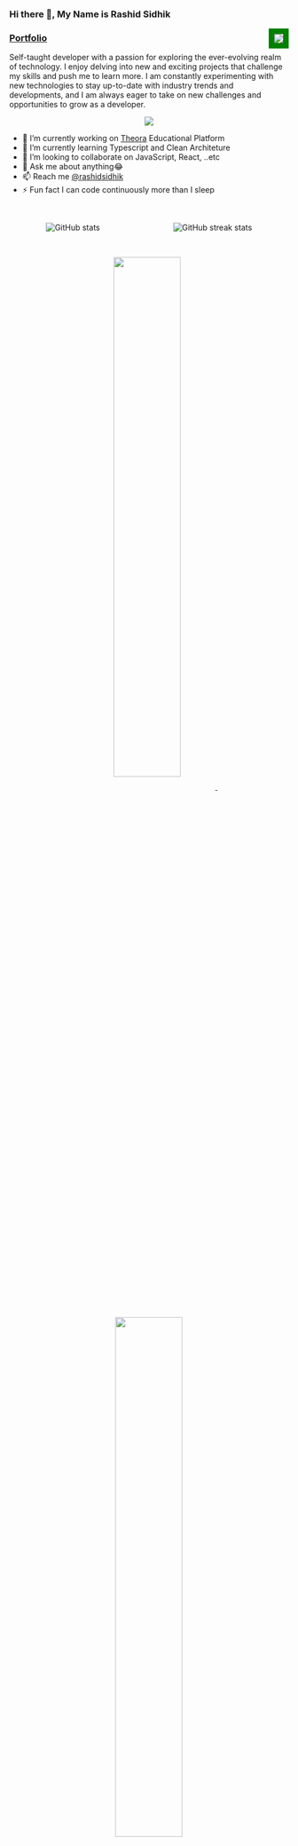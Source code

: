 ### Hi there 👋, My Name is **Rashid Sidhik**
    
<img src='https://komarev.com/ghpvc/?username=Rashidsidhik&color=green' align='right' style='border: solid green 10px'/>
<h3>
<a href="https://rashidsidhik.netlify.app/">Portfolio</a>
</h3>

<!-- [Portfolio](https://Rashidsidhik.netlify.app) -->

Self-taught developer with a passion for exploring the ever-evolving realm of technology. I enjoy delving into new and exciting projects that challenge my skills and push me to learn more. I am constantly experimenting with new technologies to stay up-to-date with industry trends and developments, and I am always eager to take on new challenges and opportunities to grow as a developer.

<p align="center">
  <a href="https://skillicons.dev">
    <img src="https://skillicons.dev/icons?i=nodejs,mongodb,js,ts,html,css,express,figma,firebase,git,github,linux,md,netlify,react,redux,nextjs,vite,vscode,postman,babel,webpack,bootstrap,tailwind,cloudflare,vim,aws" />
  </a>
</p>

<!-- <img src='https://live.staticflickr.com/65535/52946924761_e71af25781_o.png' style='border: solid green 10px' /> -->


<!-- [Node.js Developer](https://live.staticflickr.com/65535/52946924761_e71af25781_o.png) -->
- 🔭 I’m currently working on [Theora](https://github.com/Rashidsidhik/Theora) Educational Platform
- 🌱 I’m currently learning Typescript and Clean Architeture
- 👯 I’m looking to collaborate on JavaScript, React, ..etc
- 💬 Ask me about anything😂
- 📫 Reach me [@rashidsidhik](mailto:rashidps44@gmail.com)
- ⚡ Fun fact I can code continuously more than I sleep

<span>&nbsp;</span>

<div style="display: flex; justify-content: space-around;" align='center'>
  <img src="https://github-readme-stats.vercel.app/api?username=Rashidsidhik&show_icons=true&border_color=02D892&bg_color=0D1117&title_color=C9D1D9&text_color=8B949E&icon_color=02D892" alt="GitHub stats">
  <img src="https://streak-stats.demolab.com?user=Rashidsidhik&theme=gotham&border=25B368" alt="GitHub streak stats">
</div>

<span>&nbsp;</span>

<!-- ![Top Langs](https://github-readme-stats.vercel.app/api/top-langs/?username=Rashidsidhik&layout=compact) -->

  <p align="center">
<a href="https://github.com/Rashidsidhik/theora">
<img width='49%' align="center"src="https://github-readme-stats.vercel.app/api/pin/?username=Rashidsidhik&repo=theora&border_color=02D892&bg_color=0D1117&title_color=C9D1D9&text_color=8B949E&icon_color=02D892" />
</a>
<span>&nbsp;</span>
<a href="https://github.com/Rashidsidhik/Shoemaze">
<img width='49%' align="center"src="https://github-readme-stats.vercel.app/api/pin/?username=Rashidsidhik&repo=Shoemaze&border_color=02D892&bg_color=0D1117&title_color=C9D1D9&text_color=8B949E&icon_color=02D892" />
</a>
</p>

<p align="center">
<a href="https://github.com/Rashidsidhik/NextGen-Store">
<img width='49%' align="center"src="https://github-readme-stats.vercel.app/api/pin/?username=Rashidsidhik&repo=NextGen-Store&border_color=02D892&bg_color=0D1117&title_color=C9D1D9&text_color=8B949E&icon_color=02D892" />
</a>
<span>&nbsp;</span>
<a href="https://github.com/Rashidsidhik/Weather-app">
<img width='49%' align="center"src="https://github-readme-stats.vercel.app/api/pin/?username=Rashidsidhik&repo=Weather-app&border_color=02D892&bg_color=0D1117&title_color=C9D1D9&text_color=8B949E&icon_color=02D892" />
</a>
</p>
